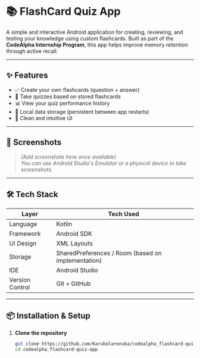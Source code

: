 # 📚 FlashCard Quiz App

A simple and interactive Android application for creating, reviewing, and testing your knowledge using custom flashcards. Built as part of the **CodeAlpha Internship Program**, this app helps improve memory retention through active recall.

---

## ✨ Features

- ✅ Create your own flashcards (question + answer)
- 🧠 Take quizzes based on stored flashcards
- 📊 View your quiz performance history
- 💾 Local data storage (persistent between app restarts)
- 🎨 Clean and intuitive UI

---

## 📱 Screenshots

> *(Add screenshots here once available)*  
> _You can use Android Studio's Emulator or a physical device to take screenshots._

---

## 🛠️ Tech Stack

| Layer        | Tech Used           |
|--------------|---------------------|
| Language     | Kotlin              |
| Framework    | Android SDK         |
| UI Design    | XML Layouts         |
| Storage      | SharedPreferences / Room (based on implementation) |
| IDE          | Android Studio      |
| Version Control | Git + GitHub    |

---

## 📦 Installation & Setup

1. **Clone the repository**
   ```bash
   git clone https://github.com/Karukolarenuka/codealpha_flashcard-quiz-app.git
   cd codealpha_flashcard-quiz-app

